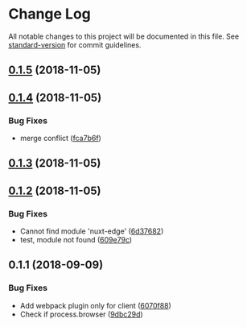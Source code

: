 # Change Log

All notable changes to this project will be documented in this file. See [standard-version](https://github.com/conventional-changelog/standard-version) for commit guidelines.

<a name="0.1.5"></a>
## [0.1.5](https://github.com/daliborgogic/guess-module/compare/v0.1.4...v0.1.5) (2018-11-05)



<a name="0.1.4"></a>
## [0.1.4](https://github.com/daliborgogic/guess-module/compare/v0.1.2...v0.1.4) (2018-11-05)


### Bug Fixes

* merge conflict ([fca7b6f](https://github.com/daliborgogic/guess-module/commit/fca7b6f))



<a name="0.1.3"></a>
## [0.1.3](https://github.com/daliborgogic/guess-module/compare/v0.1.2...v0.1.3) (2018-11-05)



<a name="0.1.2"></a>
## [0.1.2](https://github.com/daliborgogic/guess-module/compare/v0.1.1...v0.1.2) (2018-11-05)


### Bug Fixes

* Cannot find module 'nuxt-edge' ([6d37682](https://github.com/daliborgogic/guess-module/commit/6d37682))
* test, module not found ([609e79c](https://github.com/daliborgogic/guess-module/commit/609e79c))
<a name="0.1.1"></a>
## 0.1.1 (2018-09-09)


### Bug Fixes

* Add webpack plugin only for client ([6070f88](https://github.com/daliborgogic/guess-module/commit/6070f88))
* Check if process.browser ([9dbc29d](https://github.com/daliborgogic/guess-module/commit/9dbc29d))
